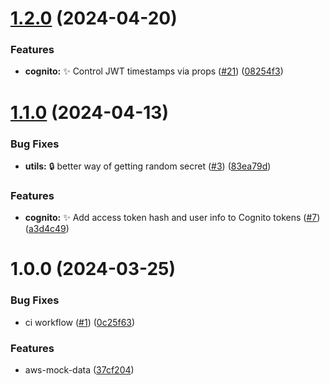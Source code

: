 # [1.2.0](https://github.com/ShellXploit/aws-mock-data/compare/v1.1.0...v1.2.0) (2024-04-20)


### Features

* **cognito:** :sparkles: Control JWT timestamps via props ([#21](https://github.com/ShellXploit/aws-mock-data/issues/21)) ([08254f3](https://github.com/ShellXploit/aws-mock-data/commit/08254f398eb5904e0291c31a0b10bfa06474f91e))

# [1.1.0](https://github.com/ShellXploit/aws-mock-data/compare/v1.0.0...v1.1.0) (2024-04-13)


### Bug Fixes

* **utils:** :lock: better way of getting random secret ([#3](https://github.com/ShellXploit/aws-mock-data/issues/3)) ([83ea79d](https://github.com/ShellXploit/aws-mock-data/commit/83ea79d7fe94e8a91a8857b1a8d14d15f231e8e1))


### Features

* **cognito:** :sparkles: Add access token hash and user info to Cognito tokens ([#7](https://github.com/ShellXploit/aws-mock-data/issues/7)) ([a3d4c49](https://github.com/ShellXploit/aws-mock-data/commit/a3d4c4939253b9461030edb3b174c184b6fd9943))

# 1.0.0 (2024-03-25)


### Bug Fixes

* ci workflow ([#1](https://github.com/ShellXploit/aws-mock-data/issues/1)) ([0c25f63](https://github.com/ShellXploit/aws-mock-data/commit/0c25f63fe4638540e37bbbf768f963e116a986f9))


### Features

* aws-mock-data ([37cf204](https://github.com/ShellXploit/aws-mock-data/commit/37cf204308e857d50bdeb4b9a7f9c1997bb450cb))
